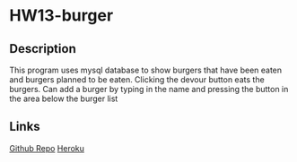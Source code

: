 # HW13-burger
## Description
This program uses mysql database to show burgers that have been eaten and burgers planned to be eaten.
Clicking the devour button eats the burgers.
Can add a burger by typing in the name and pressing the button in the area below the burger list

## Links
[Github Repo](https://github.com/sdratch/HW13-burger)
[Heroku]()